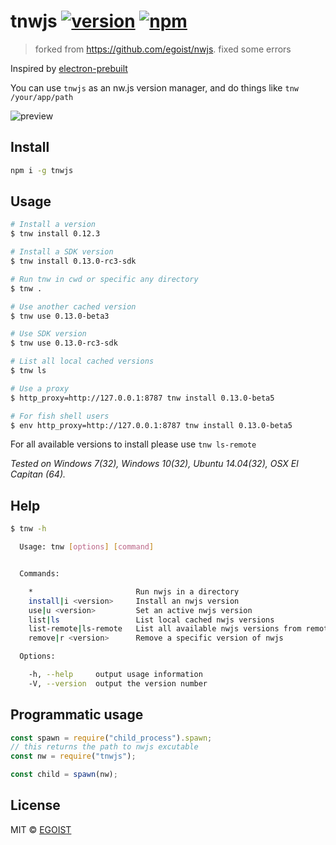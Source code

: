 # tnwjs [![version](https://img.shields.io/npm/v/tnwjs.svg)](https://www.npmjs.com/package/tnwjs) [![npm](https://img.shields.io/npm/dm/tnwjs.svg)](https://www.npmjs.com/package/tnwjs)

> forked from <https://github.com/egoist/nwjs>. fixed some errors

Inspired by [electron-prebuilt](https://github.com/mafintosh/electron-prebuilt)

You can use `tnwjs` as an nw.js version manager, and do things like `tnw /your/app/path`

![preview](http://ooo.0o0.ooo/2016/02/01/56af0ee357dab.gif)

## Install

```bash
npm i -g tnwjs
```

## Usage

```bash
# Install a version
$ tnw install 0.12.3

# Install a SDK version
$ tnw install 0.13.0-rc3-sdk

# Run tnw in cwd or specific any directory
$ tnw .

# Use another cached version
$ tnw use 0.13.0-beta3

# Use SDK version
$ tnw use 0.13.0-rc3-sdk

# List all local cached versions
$ tnw ls

# Use a proxy
$ http_proxy=http://127.0.0.1:8787 tnw install 0.13.0-beta5

# For fish shell users
$ env http_proxy=http://127.0.0.1:8787 tnw install 0.13.0-beta5
```

For all available versions to install please use `tnw ls-remote`

_Tested on Windows 7(32), Windows 10(32), Ubuntu 14.04(32), OSX El Capitan (64)._

## Help

```bash
$ tnw -h

  Usage: tnw [options] [command]


  Commands:

    *                       Run nwjs in a directory
    install|i <version>     Install an nwjs version
    use|u <version>         Set an active nwjs version
    list|ls                 List local cached nwjs versions
    list-remote|ls-remote   List all available nwjs versions from remote
    remove|r <version>      Remove a specific version of nwjs

  Options:

    -h, --help     output usage information
    -V, --version  output the version number
```

## Programmatic usage

```js
const spawn = require("child_process").spawn;
// this returns the path to nwjs excutable
const nw = require("tnwjs");

const child = spawn(nw);
```

## License

MIT &copy; [EGOIST](https://github.com/egoist)
